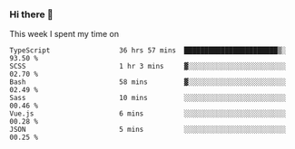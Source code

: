 ### Hi there 👋

<!--
**qiruohan/qiruohan** is a ✨ _special_ ✨ repository because its `README.md` (this file) appears on your GitHub profile.

Here are some ideas to get you started:

- 🔭 I’m currently working on ...
- 🌱 I’m currently learning ...
- 👯 I’m looking to collaborate on ...
- 🤔 I’m looking for help with ...
- 💬 Ask me about ...
- 📫 How to reach me: ...
- 😄 Pronouns: ...
- ⚡ Fun fact: ...
-->

This week I spent my time on 
<!--START_SECTION:waka-->

```text
TypeScript                 36 hrs 57 mins  ███████████████████████▒░   93.50 %
SCSS                       1 hr 3 mins     ▓░░░░░░░░░░░░░░░░░░░░░░░░   02.70 %
Bash                       58 mins         ▓░░░░░░░░░░░░░░░░░░░░░░░░   02.49 %
Sass                       10 mins         ░░░░░░░░░░░░░░░░░░░░░░░░░   00.46 %
Vue.js                     6 mins          ░░░░░░░░░░░░░░░░░░░░░░░░░   00.28 %
JSON                       5 mins          ░░░░░░░░░░░░░░░░░░░░░░░░░   00.25 %
```

<!--END_SECTION:waka-->
